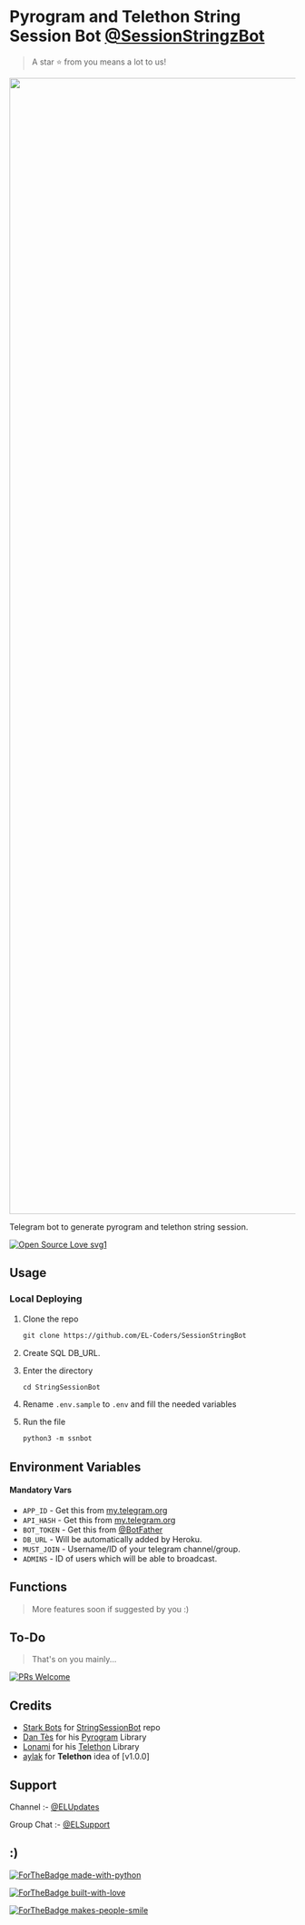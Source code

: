 # Pyrogram and Telethon String Session Bot [@SessionStringzBot](https://t.me/SessionStringZBot)

> A star ⭐ from you means a lot to us!

<p align="center"><a href="https://github.com/EL-Coders/SessionStringBot"><img src="https://telegra.ph/file/7ec22c82f580a334dd13e.jpg" width="2000"></a></p>

Telegram bot to generate pyrogram and telethon string session.

[![Open Source Love svg1](https://badges.frapsoft.com/os/v1/open-source.svg?v=103)](https://github.com/ellerbrock/open-source-badges/)

## Usage


### Local Deploying

1. Clone the repo
   ```markdown
   git clone https://github.com/EL-Coders/SessionStringBot
   ```
2. Create SQL DB_URL.

3. Enter the directory
   ```markdown
   cd StringSessionBot
   ```
   
4. Rename `.env.sample` to `.env` and fill the needed variables

5. Run the file
   ```markdown
   python3 -m ssnbot
   ```

## Environment Variables

#### Mandatory Vars

- `APP_ID` - Get this from [my.telegram.org](https://my.telegram.org/auth)
- `API_HASH` - Get this from [my.telegram.org](https://my.telegram.org/auth)
- `BOT_TOKEN` - Get this from [@BotFather](https://t.me/BotFather)
- `DB_URL` - Will be automatically added by Heroku.
- `MUST_JOIN` - Username/ID of your telegram channel/group.
- `ADMINS` - ID of users which will be able to broadcast.

## Functions

> More features soon if suggested by you :)

## To-Do

> That's on you mainly...

[![PRs Welcome](https://img.shields.io/badge/PRs-welcome-brightgreen.svg?style=flat-square)](http://makeapullrequest.com)

## Credits
- [Stark Bots](https://github.com/StarkBotsIndustries) for [StringSessionBot](https://github.com/StarkBotsIndustries/StringSessionBot) repo
- [Dan Tès](https://github.com/delivrance) for his [Pyrogram](https://docs.pyrogram.org) Library
- [Lonami](https://github.com/Lonami) for his [Telethon](https://docs.telethon.dev) Library
- [aylak](https://t.me/ayIak) for **Telethon** idea of [v1.0.0]

## Support

Channel :- [@ELUpdates](https://t.me/ELUpdates)

Group Chat :- [@ELSupport](https://t.me/ELSupport)

## :)

[![ForTheBadge made-with-python](http://ForTheBadge.com/images/badges/made-with-python.svg)](https://www.python.org/)

[![ForTheBadge built-with-love](http://ForTheBadge.com/images/badges/built-with-love.svg)](https://github.com/EL-Coders)

[![ForTheBadge makes-people-smile](http://ForTheBadge.com/images/badges/makes-people-smile.svg)](https://github.com/EL-Coders)
